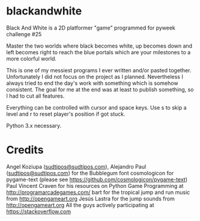 # blackandwhite
Black And White is a 2D platformer "game" programmed for pyweek challenge #25

Master the two worlds where black becomes white, up becomes down and left
becomes right to reach the blue portals which are your milestones to a more
colorful world.

This is one of my messiest programs I ever written and/or pasted together.
Unfortunately I did not focus on the project as I planned. Nevertheless
I always tried to end the day's work with something which is somehow
consistent. The goal for me at the end was at least to publish something,
so I had to cut all features.

Everything can be controlled with cursor and space keys.
Use s to skip a level and r to reset player's position if got stuck.

Python 3.x necessary.

Credits
========
Angel Koziupa (sudtipos@sudtipos.com), Alejandro Paul (sudtipos@sudtipos.com) for the
Bubblegum font
cosmologicon for pygame-text (please see https://github.com/cosmologicon/pygame-text)
Paul Vincent Craven for his resources on Python Game Programming at
http://programarcadegames.com/
bart for the tropical jump and run music from http://opengameart.org
Jesús Lastra for the jump sounds from http://opengameart.org
All the guys actively participating at https://stackoverflow.com


